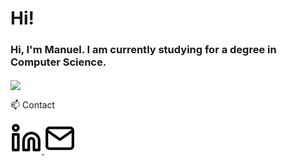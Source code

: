 # Hi!

### Hi, I'm Manuel. I am currently studying for a degree in Computer Science.

<a href="https://github.com/manug859/github-readme-stats" ><img align="center" src="https://github-readme-stats.vercel.app/api/top-langs/?username=manug859&theme=material-palenight&hide_border=true" /></a>

📫 Contact

<a href="https://www.linkedin.com/in/manug179/">
  <img src="https://raw.githubusercontent.com/feathericons/feather/1b002399e8758fb2bccea4d07312dc9e0f43dcb8/icons/linkedin.svg" width="50" />
</a>

<a href="mailto:manuel.agustin.gomez@mi.unc.edu.ar">
  <img src="https://raw.githubusercontent.com/feathericons/feather/1b002399e8758fb2bccea4d07312dc9e0f43dcb8/icons/mail.svg" width="50" />
</a>